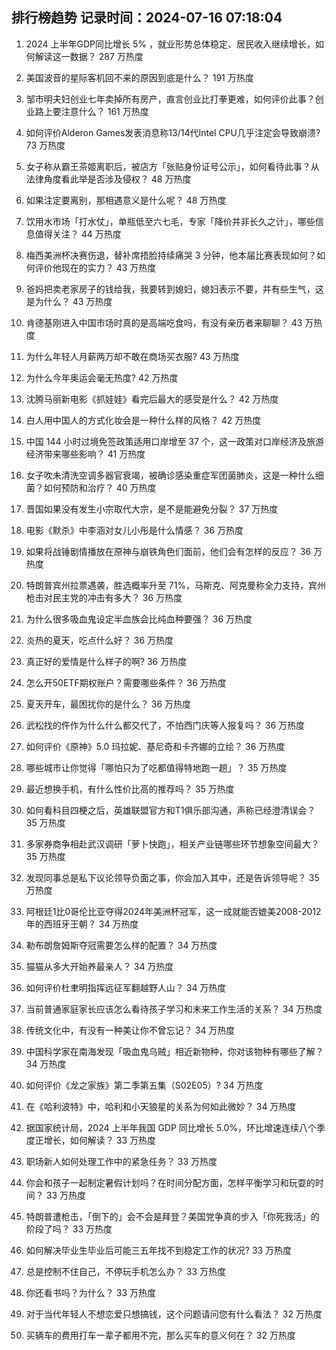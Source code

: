 
## 排行榜趋势 记录时间：2024-07-16 07:18:04
  
  1. 2024 上半年GDP同比增长 5% ，就业形势总体稳定、居民收入继续增长，如何解读这一数据？ 287 万热度
    
  2. 美国波音的星际客机回不来的原因到底是什么？ 191 万热度
    
  3. 邹市明夫妇创业七年卖掉所有房产，直言创业比打拳更难，如何评价此事？创业路上要注意什么？ 161 万热度
    
  4. 如何评价Alderon Games发表消息称13/14代Intel CPU几乎注定会导致崩溃? 73 万热度
    
  5. 女子称从霸王茶姬离职后，被店方「张贴身份证号公示」，如何看待此事？从法律角度看此举是否涉及侵权？ 48 万热度
    
  6. 如果注定要离别，那相遇意义是什么呢？ 48 万热度
    
  7. 饮用水市场「打水仗」，单瓶低至六七毛，专家「降价并非长久之计」，哪些信息值得关注？ 44 万热度
    
  8. 梅西美洲杯决赛伤退，替补席捂脸持续痛哭 3 分钟，他本届比赛表现如何？如何评价他现在的实力？ 43 万热度
    
  9. 爸妈把卖老家房子的钱给我，我要转到媳妇，媳妇表示不要，并有些生气，这是为什么？ 43 万热度
    
  10. 肯德基刚进入中国市场时真的是高端吃食吗，有没有亲历者来聊聊？ 43 万热度
    
  11. 为什么年轻人月薪两万却不敢在商场买衣服? 43 万热度
    
  12. 为什么今年奥运会毫无热度? 42 万热度
    
  13. 沈腾马丽新电影《抓娃娃》看完后最大的感受是什么？ 42 万热度
    
  14. 白人用中国人的方式化妆会是一种什么样的风格？ 42 万热度
    
  15. 中国 144 小时过境免签政策适用口岸增至 37 个，这一政策对口岸经济及旅游经济带来哪些影响？ 41 万热度
    
  16. 女子吹未清洗空调多器官衰竭，被确诊感染重症军团菌肺炎，这是一种什么细菌？如何预防和治疗？ 40 万热度
    
  17. 晋国如果没有发生小宗取代大宗，是不是能避免分裂？ 37 万热度
    
  18. 电影《默杀》中李涵对女儿小彤是什么情感？ 36 万热度
    
  19. 如果将战锤剧情播放在原神与崩铁角色们面前，他们会有怎样的反应？ 36 万热度
    
  20. 特朗普宾州拉票遇袭，胜选概率升至 71%，马斯克、阿克曼称全力支持，宾州枪击对民主党的冲击有多大？ 36 万热度
    
  21. 为什么很多吸血鬼设定半血族会比纯血种要强？ 36 万热度
    
  22. 炎热的夏天，吃点什么好？ 36 万热度
    
  23. 真正好的爱情是什么样子的啊? 36 万热度
    
  24. 怎么开50ETF期权账户？需要哪些条件？ 36 万热度
    
  25. 夏天开车，最困扰你的是什么？ 36 万热度
    
  26. 武松找的仵作为什么什么都交代了，不怕西门庆等人报复吗？ 36 万热度
    
  27. 如何评价《原神》5.0 玛拉妮、基尼奇和卡齐娜的立绘？ 36 万热度
    
  28. 哪些城市让你觉得「哪怕只为了吃都值得特地跑一趟」？ 35 万热度
    
  29. 最近想换手机，有什么性价比高的推荐吗？ 35 万热度
    
  30. 如何看科目四梗之后，英雄联盟官方和T1俱乐部沟通，声称已经澄清误会？ 35 万热度
    
  31. 多家券商争相赴武汉调研「萝卜快跑」，相关产业链哪些环节想象空间最大？ 35 万热度
    
  32. 发现同事总是私下议论领导负面之事，你会加入其中，还是告诉领导呢？ 35 万热度
    
  33. 阿根廷1比0哥伦比亚夺得2024年美洲杯冠军，这一成就能否媲美2008-2012年的西班牙王朝？ 34 万热度
    
  34. 勒布朗詹姆斯夺冠需要怎么样的配置？ 34 万热度
    
  35. 猫猫从多大开始养最亲人？ 34 万热度
    
  36. 如何评价杜聿明指挥远征军翻越野人山？ 34 万热度
    
  37. 当前普通家庭家长应该怎么看待孩子学习和未来工作生活的关系？ 34 万热度
    
  38. 传统文化中，有没有一种美让你不曾忘记？ 34 万热度
    
  39. 中国科学家在南海发现「吸血鬼乌贼」相近新物种，你对该物种有哪些了解？ 34 万热度
    
  40. 如何评价《龙之家族》第二季第五集（S02E05）? 34 万热度
    
  41. 在《哈利波特》中，哈利和小天狼星的关系为何如此微妙？ 34 万热度
    
  42. 据国家统计局，2024 上半年我国 GDP 同比增长 5.0%，环比增速连续八个季度正增长，如何解读？ 33 万热度
    
  43. 职场新人如何处理工作中的紧急任务？ 33 万热度
    
  44. 你会和孩子一起制定暑假计划吗？在时间分配方面，怎样平衡学习和玩耍的时间？ 33 万热度
    
  45. 特朗普遭枪击，「倒下的」会不会是拜登？美国党争真的步入「你死我活」的阶段了吗？ 33 万热度
    
  46. 如何解决毕业生毕业后可能三五年找不到稳定工作的状况? 33 万热度
    
  47. 总是控制不住自己，不停玩手机怎么办？ 33 万热度
    
  48. 你还看书吗？为什么？ 33 万热度
    
  49. 对于当代年轻人不想恋爱只想搞钱，这个问题请问您有什么看法？ 32 万热度
    
  50. 买辆车的费用打车一辈子都用不完，那么买车的意义何在？ 32 万热度
    